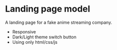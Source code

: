 # Landing page model
A landing page for a fake anime streaming company.
- Responsive
- Dark/Light theme switch button
- Using only html/css/js
